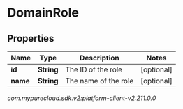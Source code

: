 # DomainRole


## Properties

| Name | Type | Description | Notes |
| ------------ | ------------- | ------------- | ------------- |
| **id** | **String** | The ID of the role |  [optional] |
| **name** | **String** | The name of the role |  [optional] |




_com.mypurecloud.sdk.v2:platform-client-v2:211.0.0_
